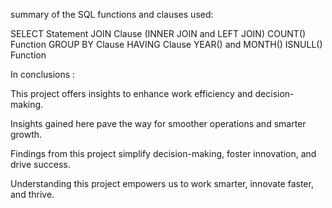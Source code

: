 summary of the SQL functions and clauses used:

SELECT Statement
JOIN Clause (INNER JOIN and LEFT JOIN)
COUNT() Function
GROUP BY Clause
HAVING Clause
YEAR() and MONTH() 
ISNULL() Function

In conclusions :

This project offers insights to enhance work efficiency and decision-making.

Insights gained here pave the way for smoother operations and smarter growth.

Findings from this project simplify decision-making, foster innovation, and drive success.

Understanding this project empowers us to work smarter, innovate faster, and thrive.




